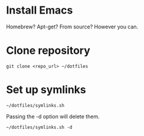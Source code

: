 # Install Emacs

   Homebrew? Apt-get? From source? However you can.

# Clone repository

    git clone <repo_url> ~/dotfiles

# Set up symlinks

    ~/dotfiles/symlinks.sh

Passing the -d option will delete them.

    ~/dotfiles/symlinks.sh -d
